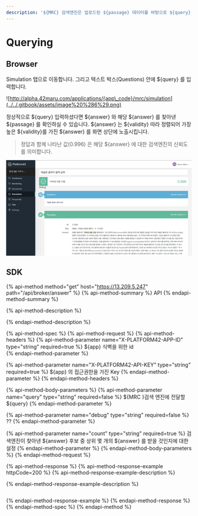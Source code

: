```yaml
---
description: '${MRC} 검색엔진은 업로드된 ${passage} 데이터를 바탕으로 ${query} 의 ${answer} 를 찾아냅니다.'
---
```


# Querying

## Browser

Simulation 탭으로 이동합니다. 그리고 텍스트 박스\(Questions\) 안에 ${query} 를 입력합니다.

![http://alpha.42maru.com/applications/{app\_code}/mrc/simulation](../../.gitbook/assets/image%20%286%29.png)

정상적으로 ${query} 입력하셨다면  ${answer} 와 해당 ${answer} 를 찾아낸 ${passage} 를 확인하실 수 있습니다. ${answer} 는 ${validity} 따라 정렬되어 가장 높은 ${validity}를 가진 ${answer} 를 화면 상단에 노출시킵니다.

> 정답과 함께 나타난 값\(0.996\) 은 해당 ${answer} 에 대한 검색엔진의 신뢰도를 의미합니다.

![](../../.gitbook/assets/image%20%287%29.png)

## SDK



{% api-method method="get" host="https://13.209.5.247" path="/api/broker/answer" %}
{% api-method-summary %}
API
{% endapi-method-summary %}

{% api-method-description %}

{% endapi-method-description %}

{% api-method-spec %}
{% api-method-request %}
{% api-method-headers %}
{% api-method-parameter name="X-PLATFORM42-APP-ID" type="string" required=true %}
${app} 식벽을 위한 id   
{% endapi-method-parameter %}

{% api-method-parameter name="X-PLATFORM42-API-KEY" type="string" required=true %}
${app} 의 접근권한을 가진 Key
{% endapi-method-parameter %}
{% endapi-method-headers %}

{% api-method-body-parameters %}
{% api-method-parameter name="query" type="string" required=false %}
${MRC }검색 엔진에 전달할 ${query}
{% endapi-method-parameter %}

{% api-method-parameter name="debug" type="string" required=false %}
??
{% endapi-method-parameter %}

{% api-method-parameter name="count" type="string" required=true %}
검색엔진이 찾아낸 ${answer} 후보 중 상위 몇 개의 ${answer} 를 받을 것인지에 대한 설정
{% endapi-method-parameter %}
{% endapi-method-body-parameters %}
{% endapi-method-request %}

{% api-method-response %}
{% api-method-response-example httpCode=200 %}
{% api-method-response-example-description %}

{% endapi-method-response-example-description %}

```

```
{% endapi-method-response-example %}
{% endapi-method-response %}
{% endapi-method-spec %}
{% endapi-method %}







